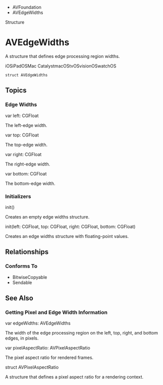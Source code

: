 

- AVFoundation
-  AVEdgeWidths 

Structure

# AVEdgeWidths

A structure that defines edge processing region widths.

iOSiPadOSMac CatalystmacOStvOSvisionOSwatchOS

``` source
struct AVEdgeWidths
```

## Topics

### Edge Widths

var left: CGFloat

The left-edge width.

var top: CGFloat

The top-edge width.

var right: CGFloat

The right-edge width.

var bottom: CGFloat

The bottom-edge width.

### Initializers

init()

Creates an empty edge widths structure.

init(left: CGFloat, top: CGFloat, right: CGFloat, bottom: CGFloat)

Creates an edge widths structure with floating-point values.

## Relationships

### Conforms To

- BitwiseCopyable
- Sendable

## See Also

### Getting Pixel and Edge Width Information

var edgeWidths: AVEdgeWidths

The width of the edge processing region on the left, top, right, and bottom edges, in pixels.

var pixelAspectRatio: AVPixelAspectRatio

The pixel aspect ratio for rendered frames.

struct AVPixelAspectRatio

A structure that defines a pixel aspect ratio for a rendering context.

